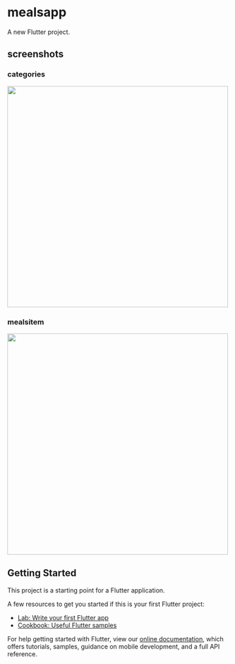 # mealsapp

A new Flutter project.

## screenshots

### categories

<img src="https://user-images.githubusercontent.com/60846372/92359980-b90f2a80-f109-11ea-9031-09e1525359bb.png" height="500px">

### mealsitem

<img src="https://user-images.githubusercontent.com/60846372/92360163-0390a700-f10a-11ea-9479-0032bfe8ebf2.png" height="500px">

## Getting Started

This project is a starting point for a Flutter application.

A few resources to get you started if this is your first Flutter project:

- [Lab: Write your first Flutter app](https://flutter.dev/docs/get-started/codelab)
- [Cookbook: Useful Flutter samples](https://flutter.dev/docs/cookbook)

For help getting started with Flutter, view our
[online documentation](https://flutter.dev/docs), which offers tutorials,
samples, guidance on mobile development, and a full API reference.

